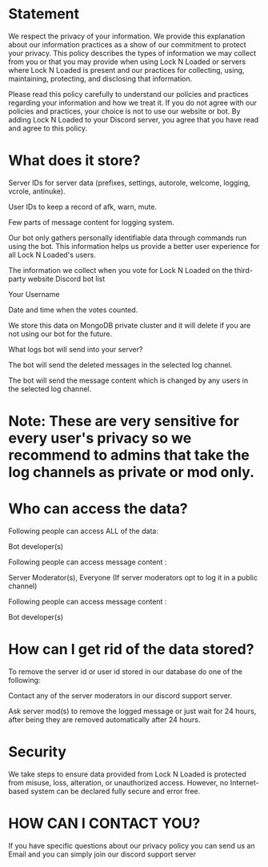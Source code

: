 # Statement

We respect the privacy of your information. We provide this explanation about our information practices as a show of our commitment to protect your privacy. This policy describes the types of information we may collect from you or that you may provide when using Lock N Loaded or servers where Lock N Loaded is present and our practices for collecting, using, maintaining, protecting, and disclosing that information.

Please read this policy carefully to understand our policies and practices regarding your information and how we treat it. If you do not agree with our policies and practices, your choice is not to use our website or bot. By adding Lock N Loaded to your Discord server, you agree that you have read and agree to this policy.

# What does it store?

Server IDs for server data (prefixes, settings, autorole, welcome, logging, vcrole, antinuke).

User IDs to keep a record of afk, warn, mute.

Few parts of message content for logging system.

Our bot only gathers personally identifiable data through commands run using the bot. This information helps us provide a better user experience for all Lock N Loaded's users.

The information we collect when you vote for Lock N Loaded on the third-party website Discord bot list

Your Username

Date and time when the votes counted.

We store this data on MongoDB private cluster and it will delete if you are not using our bot for the future.

What logs bot will send into your server?

The bot will send the deleted messages in the selected log channel.

The bot will send the message content which is changed by any users in the selected log channel.

# Note: These are very sensitive for every user's privacy so we recommend to admins that take the log channels as private or mod only.

# Who can access the data?

Following people can access ALL of the data:

Bot developer(s)

Following people can access message content :

Server Moderator(s), Everyone (If server moderators opt to log it in a public channel)

Following people can access message content :

Bot developer(s)

# How can I get rid of the data stored?

To remove the server id or user id stored in our database do one of the following:

Contact any of the server moderators in our discord support server.

Ask server mod(s) to remove the logged message or just wait for 24 hours, after being they are removed automatically after 24 hours.

# Security

We take steps to ensure data provided from Lock N Loaded is protected from misuse, loss, alteration, or unauthorized access. However, no Internet-based system can be declared fully secure and error free. 

# HOW CAN I CONTACT YOU?

If you have specific questions about our privacy policy you can send us an Email and you can simply join our discord support server
